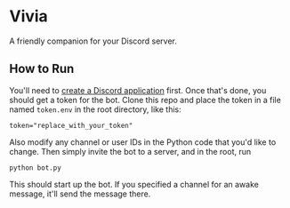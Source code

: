 # Vivia

A friendly companion for your Discord server.

## How to Run

You'll need to [create a Discord application](https://discord.com/developers/applications) first. Once that's done, you should get a token for the bot.
Clone this repo and place the token in a file named `token.env` in the root directory, like this:

`token="replace_with_your_token"`

Also modify any channel or user IDs in the Python code that you'd like to change.
Then simply invite the bot to a server, and in the root, run

`python bot.py`

This should start up the bot. If you specified a channel for an awake message, it'll send the message there.
